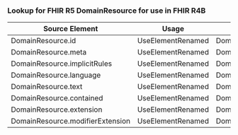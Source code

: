 ### Lookup for FHIR R5 DomainResource for use in FHIR R4B

| Source Element | Usage | Target |
| -------------- | ----- | ------ |
| DomainResource.id | UseElementRenamed | DomainResource.id |
| DomainResource.meta | UseElementRenamed | DomainResource.meta |
| DomainResource.implicitRules | UseElementRenamed | DomainResource.implicitRules |
| DomainResource.language | UseElementRenamed | DomainResource.language |
| DomainResource.text | UseElementRenamed | DomainResource.text |
| DomainResource.contained | UseElementRenamed | DomainResource.contained |
| DomainResource.extension | UseElementRenamed | DomainResource.extension |
| DomainResource.modifierExtension | UseElementRenamed | DomainResource.modifierExtension |
